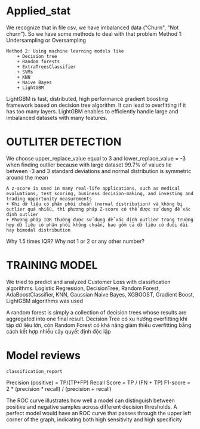 # Applied_stat
We recognize that in file csv, we have imbalanced data ("Churn", "Not churn"). So we have some methods to deal with that problem
	Method 1: Undersampling or Oversampling

	Method 2: Using machine learning models like
		+ Decision tree
		+ Random forests
		+ ExtraTreesClassifier
		+ SVMs
		+ KNN
		+ Naive Bayes
		+ LightGBM


LightGBM is fast, distributed, high performance gradient boosting framework based on decision tree algorithm. It can lead to overfitting if it has too many layers. LightGBM enables to efficiently handle large and imbalanced datasets with many features.

# OUTLITER DETECTION
We choose upper_replace_value equal to 3 and lower_replace_value = -3 when finding outlier because with large dataset 99.7% of values lie between -3 and 3 standard deviations and normal distribution is symmetric around the mean

	A z-score is used in many real-life applications, such as medical evaluations, test scoring, business decision-making, and investing and trading opportunity measurements
	+ Khi dữ liệu có phân phối chuẩn (normal distribution) và không bị outlier quá nhiều, thì phương pháp Z-score có thể được sử dụng để xác định outlier
	+ Phương pháp IQR thường được sử dụng để xác định outlier trong trường hợp dữ liệu có phân phối không chuẩn, bao gồm cả dữ liệu có đuôi dài hay bimodal distribution

Why 1.5 times IQR? Why not 1 or 2 or any other number?

# TRAINING MODEL
We tried to predict and analyzed Customer Loss with classification algorithms. Logistic Regression, DecisionTree, Random Forest, AdaBoostClassifier, KNN, Gaussian Naive Bayes, XGBOOST, Gradient Boost, LightGBM algorithms was used

A random forest is simply a collection of decision trees whose results are aggregated into one final result.
Decision Tree có xu hướng overfitting khi tập dữ liệu lớn, còn Random Forest có khả năng giảm thiểu overfitting bằng cách kết hợp nhiều cây quyết định độc lập

# Model reviews
`classification_report`

Precision (positive) = TP/(TP+FP)
Recall Score = TP / (FN + TP)
F1-score = 2 * (precision * recall) / (precision + recall)

The ROC curve illustrates how well a model can distinguish between positive and negative samples across different decision thresholds. A perfect model would have an ROC curve that passes through the upper left corner of the graph, indicating both high sensitivity and high specificity
